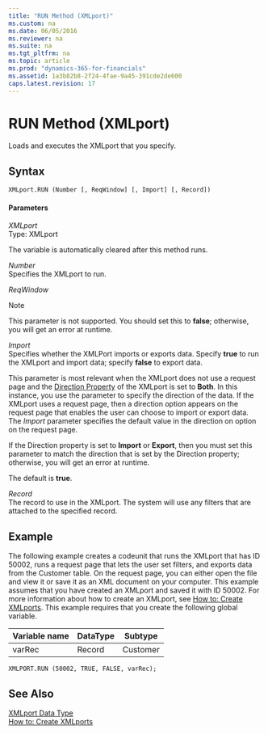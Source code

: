```yaml
---
title: "RUN Method (XMLport)"
ms.custom: na
ms.date: 06/05/2016
ms.reviewer: na
ms.suite: na
ms.tgt_pltfrm: na
ms.topic: article
ms.prod: "dynamics-365-for-financials"
ms.assetid: 1a3b82b8-2f24-4fae-9a45-391cde2de600
caps.latest.revision: 17
---
```

# RUN Method (XMLport)
Loads and executes the XMLport that you specify.  

## Syntax  

```  
XMLport.RUN (Number [, ReqWindow] [, Import] [, Record])  
```  

#### Parameters  
 *XMLport*  
 Type: XMLport  

 The variable is automatically cleared after this method runs.  

 *Number*  
 Specifies the XMLport to run.  

 *ReqWindow*  

> [!NOTE]  
> This parameter is not supported. You should set this to **false**; otherwise, you will get an error at runtime.

<!-- Windows client  
Specify **true** to show request page; specify **false** to run the report and skip the request page.  

This parameter overrides the setting of the [UseRequestPage Property](../devenv-UseRequestPage-Property.md) of the XMLPort. If you do not provide a value for the *ReqWindow* parameter, then the setting of the **UseRequestPage** property is used.  
> [!IMPORTANT]  
>[!INCLUDE[d365fin_web_md](../includes/d365fin_web_md.md)] does not support request pages with XMLports. If the XMLPort will appear in the [!INCLUDE[d365fin_web_md](../includes/d365fin_web_md.md)], you should set the value to **false**; otherwise, you will get an error at runtime.

-->

 *Import*  
 Specifies whether the XMLPort imports or exports data. Specify **true** to run the XMLport and import data; specify **false** to export data.  

 This parameter is most relevant when the XMLport does not use a request page and the [Direction Property](../devenv-Direction-Property.md) of the XMLport is set to **Both**. In this instance, you use the parameter to specify the direction of the data. If the XMLport uses a request page, then a direction option appears on the request page that enables the user can choose to import or export data. The *Import* parameter specifies the default value in the direction on option on the request page.  

 If the Direction property is set to **Import** or **Export**, then you must set this parameter to match the direction that is set by the Direction property; otherwise, you will get an error at runtime.  

 The default is **true**.  

 *Record*  
 The record to use in the XMLport. The system will use any filters that are attached to the specified record.  

## Example  
 The following example creates a codeunit that runs the XMLport that has ID 50002, runs a request page that lets the user set filters, and exports data from the Customer table. On the request page, you can either open the file and view it or save it as an XML document on your computer. This example assumes that you have created an XMLport and saved it with ID 50002. For more information about how to create an XMLport, see [How to: Create XMLports](How-to--Create-XMLports.md). This example requires that you create the following global variable.  

|Variable name|DataType|Subtype|  
|-------------------|--------------|-------------|  
|varRec|Record|Customer|  

```  
XMLPORT.RUN (50002, TRUE, FALSE, varRec);  
```  

## See Also  
 [XMLport Data Type](XMLport-Data-Type.md)   
 [How to: Create XMLports](How-to--Create-XMLports.md)
